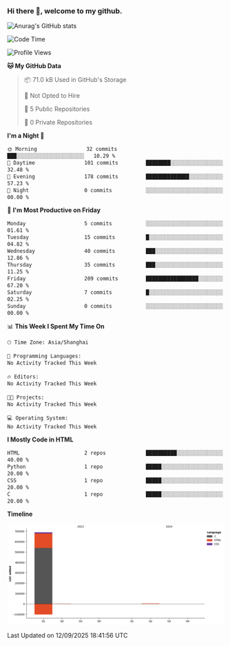 ### Hi there 👋, welcome to my github.

![Anurag's GitHub stats](https://github-readme-stats.vercel.app/api?username=houcq4869)

<!--START_SECTION:waka-->
![Code Time](http://img.shields.io/badge/Code%20Time-549%20hrs%2035%20mins-blue)

![Profile Views](http://img.shields.io/badge/Profile%20Views-0-blue)

**🐱 My GitHub Data** 

> 📦 71.0 kB Used in GitHub's Storage 
 > 
> 🚫 Not Opted to Hire
 > 
> 📜 5 Public Repositories 
 > 
> 🔑 0 Private Repositories 
 > 
**I'm a Night 🦉** 

```text
🌞 Morning                32 commits          ███░░░░░░░░░░░░░░░░░░░░░░   10.29 % 
🌆 Daytime                101 commits         ████████░░░░░░░░░░░░░░░░░   32.48 % 
🌃 Evening                178 commits         ██████████████░░░░░░░░░░░   57.23 % 
🌙 Night                  0 commits           ░░░░░░░░░░░░░░░░░░░░░░░░░   00.00 % 
```
📅 **I'm Most Productive on Friday** 

```text
Monday                   5 commits           ░░░░░░░░░░░░░░░░░░░░░░░░░   01.61 % 
Tuesday                  15 commits          █░░░░░░░░░░░░░░░░░░░░░░░░   04.82 % 
Wednesday                40 commits          ███░░░░░░░░░░░░░░░░░░░░░░   12.86 % 
Thursday                 35 commits          ███░░░░░░░░░░░░░░░░░░░░░░   11.25 % 
Friday                   209 commits         █████████████████░░░░░░░░   67.20 % 
Saturday                 7 commits           █░░░░░░░░░░░░░░░░░░░░░░░░   02.25 % 
Sunday                   0 commits           ░░░░░░░░░░░░░░░░░░░░░░░░░   00.00 % 
```


📊 **This Week I Spent My Time On** 

```text
🕑︎ Time Zone: Asia/Shanghai

💬 Programming Languages: 
No Activity Tracked This Week

🔥 Editors: 
No Activity Tracked This Week

🐱‍💻 Projects: 
No Activity Tracked This Week

💻 Operating System: 
No Activity Tracked This Week
```

**I Mostly Code in HTML** 

```text
HTML                     2 repos             ██████████░░░░░░░░░░░░░░░   40.00 % 
Python                   1 repo              █████░░░░░░░░░░░░░░░░░░░░   20.00 % 
CSS                      1 repo              █████░░░░░░░░░░░░░░░░░░░░   20.00 % 
C                        1 repo              █████░░░░░░░░░░░░░░░░░░░░   20.00 % 
```



**Timeline**

![Lines of Code chart](https://raw.githubusercontent.com/HOUCQ4869/HOUCQ4869/master/assets/bar_graph.png)


 Last Updated on 12/09/2025 18:41:56 UTC
<!--END_SECTION:waka-->

<!--
**HOUCQ4869/HOUCQ4869** is a ✨ _special_ ✨ repository because its `README.md` (this file) appears on your GitHub profile.

Here are some ideas to get you started:

- 🔭 I’m currently working on ...
- 🌱 I’m currently learning ...
- 👯 I’m looking to collaborate on ...
- 🤔 I’m looking for help with ...
- 💬 Ask me about ...
- 📫 How to reach me: ...
- 😄 Pronouns: ...
- ⚡ Fun fact: ...
-->
